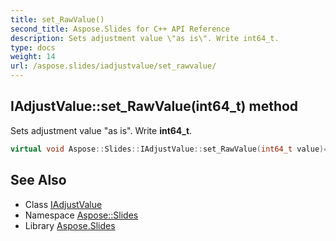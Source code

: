 ```yaml
---
title: set_RawValue()
second_title: Aspose.Slides for C++ API Reference
description: Sets adjustment value \"as is\". Write int64_t.
type: docs
weight: 14
url: /aspose.slides/iadjustvalue/set_rawvalue/
---
```

## IAdjustValue::set_RawValue(int64_t) method


Sets adjustment value \"as is\". Write **int64_t**.

```cpp
virtual void Aspose::Slides::IAdjustValue::set_RawValue(int64_t value)=0
```

## See Also

* Class [IAdjustValue](../)
* Namespace [Aspose::Slides](../../)
* Library [Aspose.Slides](../../../)